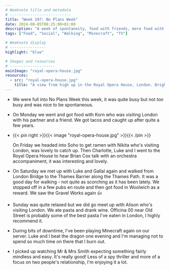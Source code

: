 ```yaml
---
# Weeknote title and metadata
# ---------------------------
title: "Week 197: No Plans Week"
date: 2024-08-05T08:25:00+01:00
description: "A week of spontaneity, food with friends, more food with friends, interesting talks, orchestras, long sunny walks, more food with friends, beating a dragon, and some new TV."
tags: ["Food", "Social", "Walking", "Minecraft", "TV"]

# Weeknote display
# ----------------
highlight: "blue"

# Images and resources
# --------------------
mainImage: "royal-opera-house.jpg"
resources:
  - src: "royal-opera-house.jpg"
    title: "A view from high up in the Royal Opera House, London. Bright lights are sparkling across the ceiling and you can see the orchestra pit empty during the interval"
---
```


  * We were full into No Plans Week this week, it was quite busy but not _too_ busy and was nice to be spontaneous.

  * On Monday we went and got food with Korn who was visiting London with his partner and a friend. We got tacos and caught up after quite a few years.

  * {{< pin right >}}{{< image "royal-opera-house.jpg" >}}{{< /pin >}}

    On Friday we headed into Soho to get ramen with Nikita who's visiting London, was lovely to catch up. Then Charlotte, Luke and I went to the Royal Opera House to hear Brian Cox talk with an orchestra accompaniment, it was interesting and lovely.

  * On Saturday we met up with Luke and Gallal again and walked from London Bridge to the Thames Barrier along the Thames Path. It was a good day for walking - not quite as scorching as it has been lately. We stopped off in a few pubs en route and then got food in Woolwich as a reward. We saw the Gravel Works again 👍

  * Sunday was quite relaxed but we did go meet up with Alison who's visiting London. We ate pasta and drank wine. Officina 00 near Old Street is probably some of the best pasta I've eaten in London, I highly recommend it.

  * During bits of downtime, I've been playing Minecraft again on our server. Luke and I beat the dragon one evening and I'm managing not to spend so much time on there that I burn out.

  * I picked up watching Mr & Mrs Smith expecting something fairly mindless and easy. It's really good! Less of a spy thriller and more of a focus on two people's relationship, I'm enjoying it a lot.
